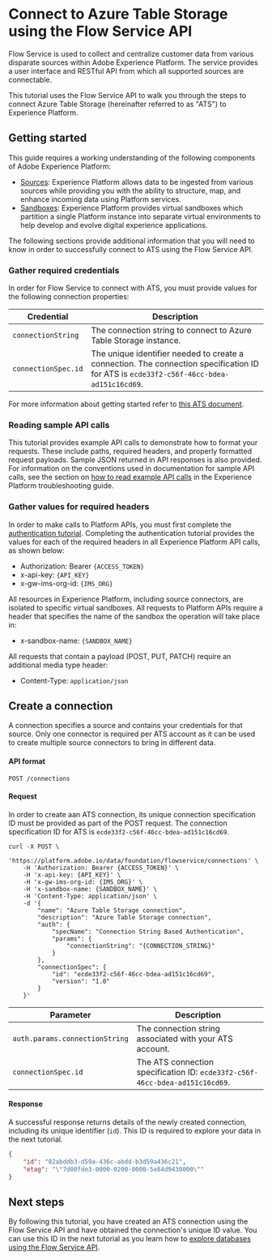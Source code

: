 # Connect to Azure Table Storage using the Flow Service API

Flow Service is used to collect and centralize customer data from various disparate sources within Adobe Experience Platform. The service provides a user interface and RESTful API from which all supported sources are connectable.

This tutorial uses the Flow Service API to walk you through the steps to connect Azure Table Storage (hereinafter referred to as "ATS") to Experience Platform.

## Getting started

This guide requires a working understanding of the following components of Adobe Experience Platform:

- [Sources](https://docs.adobe.com/content/help/en/experience-platform/source-connectors/home.html): Experience Platform allows data to be ingested from various sources while providing you with the ability to structure, map, and enhance incoming data using Platform services.
- [Sandboxes](https://docs.adobe.com/content/help/en/experience-platform/sandbox/home.html): Experience Platform provides virtual sandboxes which partition a single Platform instance into separate virtual environments to help develop and evolve digital experience applications.

The following sections provide additional information that you will need to know in order to successfully connect to ATS using the Flow Service API.

### Gather required credentials

In order for Flow Service to connect with ATS, you must provide values for the following connection properties:

| Credential | Description |
| ---------- | ----------- |
| `connectionString` | The connection string to connect to Azure Table Storage instance. |
| `connectionSpec.id` | The unique identifier needed to create a connection. The connection specification ID for ATS is `ecde33f2-c56f-46cc-bdea-ad151c16cd69`. |

For more information about getting started refer to [this ATS document](https://docs.microsoft.com/en-us/azure/storage/common/storage-introduction).

### Reading sample API calls

This tutorial provides example API calls to demonstrate how to format your requests. These include paths, required headers, and properly formatted request payloads. Sample JSON returned in API responses is also provided. For information on the conventions used in documentation for sample API calls, see the section on [how to read example API calls](https://docs.adobe.com/content/help/en/experience-platform/landing/troubleshooting.html#reading-example-api-calls) in the Experience Platform troubleshooting guide.

### Gather values for required headers

In order to make calls to Platform APIs, you must first complete the [authentication tutorial](https://docs.adobe.com/content/help/en/experience-platform/tutorials/authentication.html). Completing the authentication tutorial provides the values for each of the required headers in all Experience Platform API calls, as shown below:

- Authorization: Bearer `{ACCESS_TOKEN}`
- x-api-key: `{API_KEY}`
- x-gw-ims-org-id: `{IMS_ORG}`

All resources in Experience Platform, including source connectors, are isolated to specific virtual sandboxes. All requests to Platform APIs require a header that specifies the name of the sandbox the operation will take place in:

- x-sandbox-name: `{SANDBOX_NAME}`

All requests that contain a payload (POST, PUT, PATCH) require an additional media type header:

- Content-Type: `application/json`

## Create a connection

A connection specifies a source and contains your credentials for that source. Only one connector is required per ATS account as it can be used to create multiple source connectors to bring in different data.

#### API format

```http
POST /connections
```

#### Request

In order to create aan ATS connection, its unique connection specification ID must be provided as part of the POST request. The connection specification ID for ATS is `ecde33f2-c56f-46cc-bdea-ad151c16cd69`.


```shell
curl -X POST \
    'https://platform.adobe.io/data/foundation/flowservice/connections' \
    -H 'Authorization: Bearer {ACCESS_TOKEN}' \
    -H 'x-api-key: {API_KEY}' \
    -H 'x-gw-ims-org-id: {IMS_ORG}' \
    -H 'x-sandbox-name: {SANDBOX_NAME}' \
    -H 'Content-Type: application/json' \
    -d '{
        "name": "Azure Table Storage connection",
        "description": "Azure Table Storage connection",
        "auth": {
            "specName": "Connection String Based Authentication",
            "params": {
                "connectionString": "{CONNECTION_STRING}"
            }
        },
        "connectionSpec": {
            "id": "ecde33f2-c56f-46cc-bdea-ad151c16cd69",
            "version": "1.0"
        }
    }'
```

| Parameter | Description |
| --------- | ----------- |
| `auth.params.connectionString` | The connection string associated with your ATS account. |
| `connectionSpec.id` | The ATS connection specification ID: `ecde33f2-c56f-46cc-bdea-ad151c16cd69`. |

#### Response

A successful response returns details of the newly created connection, including its unique identifier (`id`). This ID is required to explore your data in the next tutorial.

```json
{
    "id": "82abddb3-d59a-436c-abdd-b3d59a436c21",
    "etag": "\"7d00fde3-0000-0200-0000-5e84d9430000\""
}
```

## Next steps

By following this tutorial, you have created an ATS connection using the Flow Service API and have obtained the connection's unique ID value. You can use this ID in the next tutorial as you learn how to [explore databases using the Flow Service API](./explore-dbnosql-api-tutorial.md).
